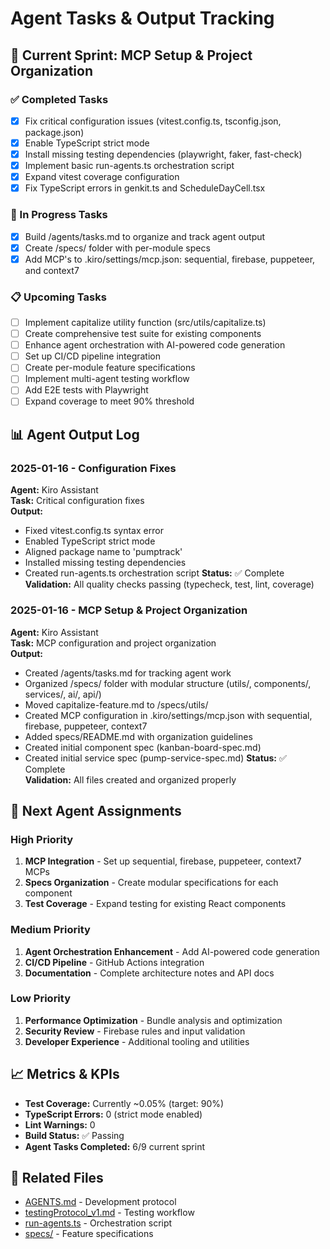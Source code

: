 # Agent Tasks & Output Tracking

## 🎯 Current Sprint: MCP Setup & Project Organization

### ✅ Completed Tasks

- [x] Fix critical configuration issues (vitest.config.ts, tsconfig.json, package.json)
- [x] Enable TypeScript strict mode
- [x] Install missing testing dependencies (playwright, faker, fast-check)
- [x] Implement basic run-agents.ts orchestration script
- [x] Expand vitest coverage configuration
- [x] Fix TypeScript errors in genkit.ts and ScheduleDayCell.tsx

### 🔄 In Progress Tasks

- [x] Build /agents/tasks.md to organize and track agent output
- [x] Create /specs/ folder with per-module specs
- [x] Add MCP's to .kiro/settings/mcp.json: sequential, firebase, puppeteer, and context7

### 📋 Upcoming Tasks

- [ ] Implement capitalize utility function (src/utils/capitalize.ts)
- [ ] Create comprehensive test suite for existing components
- [ ] Enhance agent orchestration with AI-powered code generation
- [ ] Set up CI/CD pipeline integration
- [ ] Create per-module feature specifications
- [ ] Implement multi-agent testing workflow
- [ ] Add E2E tests with Playwright
- [ ] Expand coverage to meet 90% threshold

## 📊 Agent Output Log

### 2025-01-16 - Configuration Fixes

**Agent:** Kiro Assistant  
**Task:** Critical configuration fixes  
**Output:**

- Fixed vitest.config.ts syntax error
- Enabled TypeScript strict mode
- Aligned package name to 'pumptrack'
- Installed missing testing dependencies
- Created run-agents.ts orchestration script
**Status:** ✅ Complete  
**Validation:** All quality checks passing (typecheck, test, lint, coverage)

### 2025-01-16 - MCP Setup & Project Organization

**Agent:** Kiro Assistant  
**Task:** MCP configuration and project organization  
**Output:**

- Created /agents/tasks.md for tracking agent work
- Organized /specs/ folder with modular structure (utils/, components/, services/, ai/, api/)
- Moved capitalize-feature.md to /specs/utils/
- Created MCP configuration in .kiro/settings/mcp.json with sequential, firebase, puppeteer, context7
- Added specs/README.md with organization guidelines
- Created initial component spec (kanban-board-spec.md)
- Created initial service spec (pump-service-spec.md)
**Status:** ✅ Complete  
**Validation:** All files created and organized properly

## 🎯 Next Agent Assignments

### High Priority

1. **MCP Integration** - Set up sequential, firebase, puppeteer, context7 MCPs
2. **Specs Organization** - Create modular specifications for each component
3. **Test Coverage** - Expand testing for existing React components

### Medium Priority

1. **Agent Orchestration Enhancement** - Add AI-powered code generation
2. **CI/CD Pipeline** - GitHub Actions integration
3. **Documentation** - Complete architecture notes and API docs

### Low Priority

1. **Performance Optimization** - Bundle analysis and optimization
2. **Security Review** - Firebase rules and input validation
3. **Developer Experience** - Additional tooling and utilities

## 📈 Metrics & KPIs

- **Test Coverage:** Currently ~0.05% (target: 90%)
- **TypeScript Errors:** 0 (strict mode enabled)
- **Lint Warnings:** 0
- **Build Status:** ✅ Passing
- **Agent Tasks Completed:** 6/9 current sprint

## 🔗 Related Files

- [AGENTS.md](../AGENTS.md) - Development protocol
- [testingProtocol_v1.md](../testingProtocol_v1.md) - Testing workflow
- [run-agents.ts](../run-agents.ts) - Orchestration script
- [specs/](../specs/) - Feature specifications
